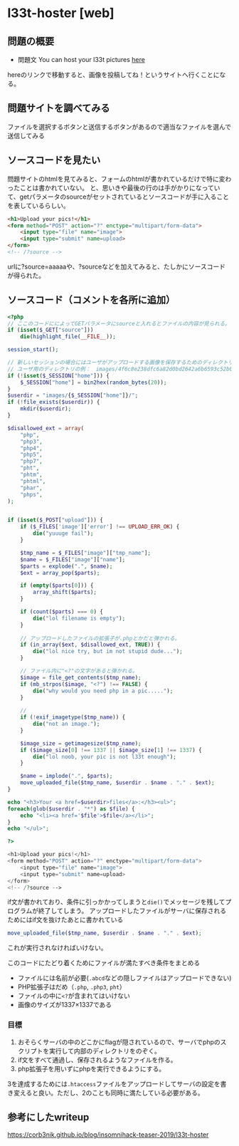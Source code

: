 # l33t-hoster [web]

## 問題の概要
* 問題文 You can host your l33t pictures [here](http://35.246.234.136/) 

hereのリンクで移動すると、画像を投稿してね！というサイトへ行くことになる。

## 問題サイトを調べてみる
ファイルを選択するボタンと送信するボタンがあるので適当なファイルを選んで送信してみる

## ソースコードを見たい
問題サイトのhtmlを見てみると、フォームのhtmlが書かれているだけで特に変わったことは書かれていない。
と、思いきや最後の行の<!-- /?source -->は手がかりになっていて、getパラメータのsourceがセットされているとソースコードが手に入ることを表しているらしい。

```html
<h1>Upload your pics!</h1>
<form method="POST" action="?" enctype="multipart/form-data">
    <input type="file" name="image">
    <input type="submit" name=upload>
</form>
<!-- /?source -->
```
urlに?source=aaaaaや、?sourceなどを加えてみると、たしかにソースコードが得られた。

## ソースコード（コメントを各所に追加）
```php
<?php
// ここのコードにによってGETパラメータにsourceと入れるとファイルの内容が見られる。
if (isset($_GET["source"]))
    die(highlight_file(__FILE__));

session_start();

// 新しいセッションの場合にはユーザがアップロードする画像を保存するためのディレクトリを作ってくれる。
// ユーザ用のディレクトリの例：　images/4f6c8e238dfc6a82d0bd2642a6b6593c52b0cea4/
if (!isset($_SESSION["home"])) {
    $_SESSION["home"] = bin2hex(random_bytes(20));
}
$userdir = "images/{$_SESSION["home"]}/";
if (!file_exists($userdir)) {
    mkdir($userdir);
}

$disallowed_ext = array(
    "php",
    "php3",
    "php4",
    "php5",
    "php7",
    "pht",
    "phtm",
    "phtml",
    "phar",
    "phps",
);


if (isset($_POST["upload"])) {
    if ($_FILES['image']['error'] !== UPLOAD_ERR_OK) {
        die("yuuuge fail");
    }

    $tmp_name = $_FILES["image"]["tmp_name"];
    $name = $_FILES["image"]["name"];
    $parts = explode(".", $name);
    $ext = array_pop($parts);

    if (empty($parts[0])) {
        array_shift($parts);
    }

    if (count($parts) === 0) {
        die("lol filename is empty");
    }
    
    // アップロードしたファイルの拡張子が.phpとかだと弾かれる。
    if (in_array($ext, $disallowed_ext, TRUE)) {
        die("lol nice try, but im not stupid dude...");
    }

    // ファイル内に"<?"の文字があると弾かれる。 
    $image = file_get_contents($tmp_name);
    if (mb_strpos($image, "<?") !== FALSE) {
        die("why would you need php in a pic.....");
    }
    
    // 
    if (!exif_imagetype($tmp_name)) {
        die("not an image.");
    }

    $image_size = getimagesize($tmp_name);
    if ($image_size[0] !== 1337 || $image_size[1] !== 1337) {
        die("lol noob, your pic is not l33t enough");
    }

    $name = implode(".", $parts);
    move_uploaded_file($tmp_name, $userdir . $name . "." . $ext);
}

echo "<h3>Your <a href=$userdir>files</a>:</h3><ul>";
foreach(glob($userdir . "*") as $file) {
    echo "<li><a href='$file'>$file</a></li>";
}
echo "</ul>";

?>

<h1>Upload your pics!</h1>
<form method="POST" action="?" enctype="multipart/form-data">
    <input type="file" name="image">
    <input type="submit" name=upload>
</form>
<!-- /?source -->
```
if文が書かれており、条件に引っかかってしまうと`die()`でメッセージを残してプログラムが終了してしまう。
アップロードしたファイルがサーバに保存されるためにはif文を抜けたあとに書かれている

```php
move_uploaded_file($tmp_name, $userdir . $name . "." . $ext);
```

これが実行されなければいけない。

このコードにたどり着くためにファイルが満たすべき条件をまとめる
* ファイルには名前が必要(`.abcd`などの隠しファイルはアップロードできない)
* PHP拡張子はだめ（`.php`, `.php3`, `pht`）
* ファイルの中に`<?`が含まれてはいけない
* 画像のサイズが1337×1337である

### 目標
1. おそらくサーバの中のどこかにflagが隠されているので、サーバでphpのスクリプトを実行して内部のディレクトリをのぞく。
2. if文をすべて通過し、保存されるようなファイルを作る。
3. php拡張子を用いずにphpを実行できるようにする。

3を達成するためには`.htaccess`ファイルをアップロードしてサーバの設定を書き変えると良い。ただし、2のことも同時に満たしている必要がある。


## 参考にしたwriteup
https://corb3nik.github.io/blog/insomnihack-teaser-2019/l33t-hoster
